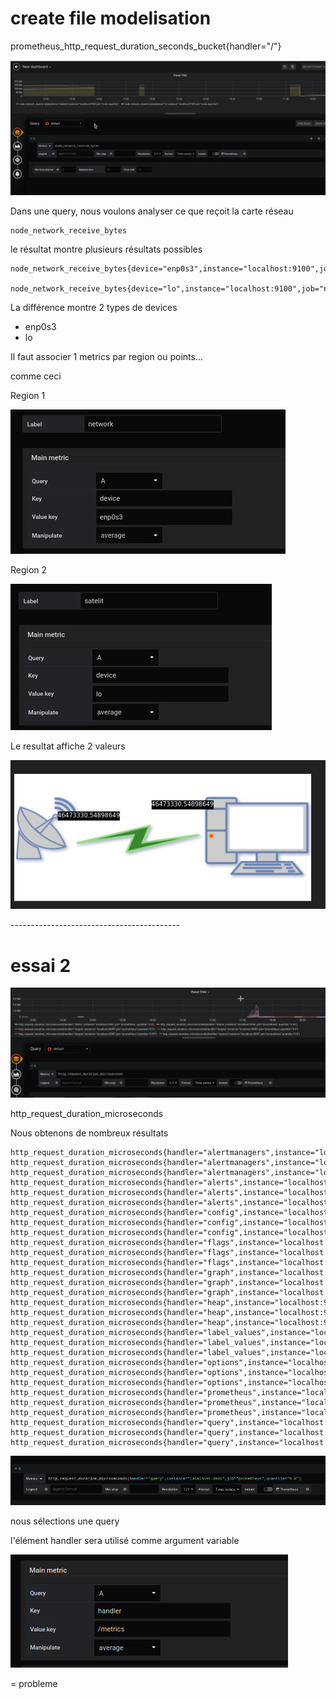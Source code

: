  
# create file modelisation





prometheus_http_request_duration_seconds_bucket{handler="/"}




![tutorial 4 step 01](../../screenshots/demo/tutorial4/step01.jpg)


Dans une query, nous voulons analyser ce que reçoit la carte réseau


```
node_network_receive_bytes

```



le résultat montre plusieurs résultats possibles


```
node_network_receive_bytes{device="enp0s3",instance="localhost:9100",job="node_exporter"}

node_network_receive_bytes{device="lo",instance="localhost:9100",job="node_exporter"}

```

La différence montre 2 types de devices 

- enp0s3
- lo



Il faut associer 1 metrics par region ou points...

comme ceci


Region 1

![tutorial 4 step 02](../../screenshots/demo/tutorial4/step02.jpg)


Region 2

![tutorial 4 step 03](../../screenshots/demo/tutorial4/step03.jpg)


Le resultat affiche 2 valeurs

![tutorial 4 step 04](../../screenshots/demo/tutorial4/step04.jpg)



*-*-*-*-*-*-*-*-*-*-*-*-*-*-*-*-*-*-*-*-*-*-*-*-*-*-*-*-*-*-*-*-*-*-*-*-*-*-*-*-*-*-



# essai 2


![tutorial 4 step 05](../../screenshots/demo/tutorial4/step05.jpg)


http_request_duration_microseconds

Nous obtenons de nombreux résultats 



```
http_request_duration_microseconds{handler="alertmanagers",instance="localhost:9090",job="prometheus",quantile="0.5"}
http_request_duration_microseconds{handler="alertmanagers",instance="localhost:9090",job="prometheus",quantile="0.9"}
http_request_duration_microseconds{handler="alertmanagers",instance="localhost:9090",job="prometheus",quantile="0.99"}
http_request_duration_microseconds{handler="alerts",instance="localhost:9090",job="prometheus",quantile="0.5"}
http_request_duration_microseconds{handler="alerts",instance="localhost:9090",job="prometheus",quantile="0.9"}
http_request_duration_microseconds{handler="alerts",instance="localhost:9090",job="prometheus",quantile="0.99"}
http_request_duration_microseconds{handler="config",instance="localhost:9090",job="prometheus",quantile="0.5"}
http_request_duration_microseconds{handler="config",instance="localhost:9090",job="prometheus",quantile="0.9"}
http_request_duration_microseconds{handler="config",instance="localhost:9090",job="prometheus",quantile="0.99"}
http_request_duration_microseconds{handler="flags",instance="localhost:9090",job="prometheus",quantile="0.5"}
http_request_duration_microseconds{handler="flags",instance="localhost:9090",job="prometheus",quantile="0.9"}
http_request_duration_microseconds{handler="flags",instance="localhost:9090",job="prometheus",quantile="0.99"}
http_request_duration_microseconds{handler="graph",instance="localhost:9090",job="prometheus",quantile="0.5"}
http_request_duration_microseconds{handler="graph",instance="localhost:9090",job="prometheus",quantile="0.9"}
http_request_duration_microseconds{handler="graph",instance="localhost:9090",job="prometheus",quantile="0.99"}
http_request_duration_microseconds{handler="heap",instance="localhost:9090",job="prometheus",quantile="0.5"}
http_request_duration_microseconds{handler="heap",instance="localhost:9090",job="prometheus",quantile="0.9"}
http_request_duration_microseconds{handler="heap",instance="localhost:9090",job="prometheus",quantile="0.99"}
http_request_duration_microseconds{handler="label_values",instance="localhost:9090",job="prometheus",quantile="0.5"}
http_request_duration_microseconds{handler="label_values",instance="localhost:9090",job="prometheus",quantile="0.9"}
http_request_duration_microseconds{handler="label_values",instance="localhost:9090",job="prometheus",quantile="0.99"}
http_request_duration_microseconds{handler="options",instance="localhost:9090",job="prometheus",quantile="0.5"}
http_request_duration_microseconds{handler="options",instance="localhost:9090",job="prometheus",quantile="0.9"}
http_request_duration_microseconds{handler="options",instance="localhost:9090",job="prometheus",quantile="0.99"}
http_request_duration_microseconds{handler="prometheus",instance="localhost:9090",job="prometheus",quantile="0.5"}
http_request_duration_microseconds{handler="prometheus",instance="localhost:9090",job="prometheus",quantile="0.9"}
http_request_duration_microseconds{handler="prometheus",instance="localhost:9090",job="prometheus",quantile="0.99"}
http_request_duration_microseconds{handler="query",instance="localhost:9090",job="prometheus",quantile="0.5"}
http_request_duration_microseconds{handler="query",instance="localhost:9090",job="prometheus",quantile="0.9"}
http_request_duration_microseconds{handler="query",instance="localhost:9090",job="prometheus",quantile="0.99"}

```


![tutorial 4 step 06](../../screenshots/demo/tutorial4/step06.jpg)


nous sélections une query 




l'élément handler sera utilisé comme argument variable 



![tutorial 4 step 07](../../screenshots/demo/tutorial4/step07.jpg)



= probleme





















